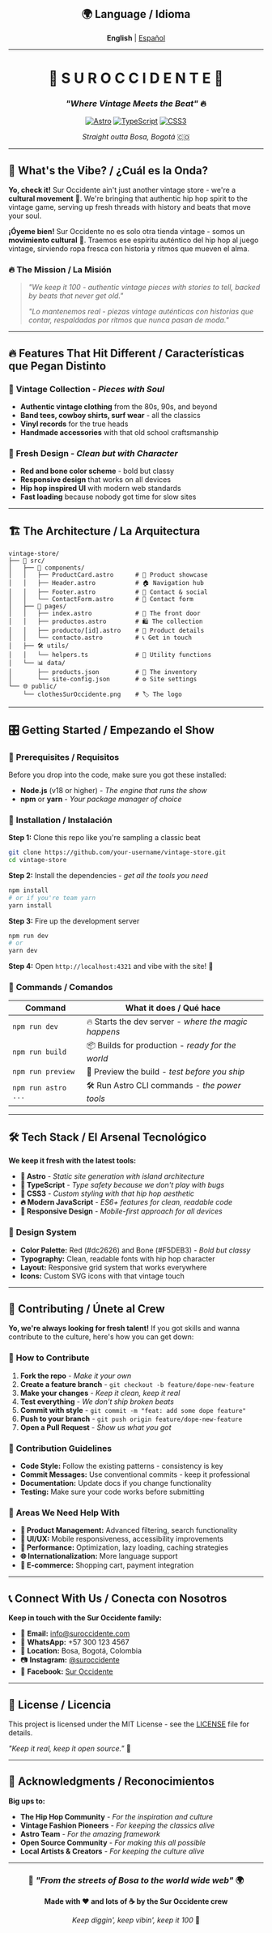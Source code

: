 <div align="center">

## 🌍 Language / Idioma

**English** | [Español](README_ES.md)

---

# 🎤 S U R   O C C I D E N T E 🎤

### *"Where Vintage Meets the Beat"* 🔥

[![Astro](https://img.shields.io/badge/Astro-FF5D01?style=for-the-badge&logo=astro&logoColor=white)](https://astro.build)
[![TypeScript](https://img.shields.io/badge/TypeScript-007ACC?style=for-the-badge&logo=typescript&logoColor=white)](https://typescriptlang.org)
[![CSS3](https://img.shields.io/badge/CSS3-1572B6?style=for-the-badge&logo=css3&logoColor=white)](https://www.w3.org/Style/CSS/)

*Straight outta Bosa, Bogotá* 🇨🇴

</div>

---

## 🎯 What's the Vibe? / ¿Cuál es la Onda?

**Yo, check it!** Sur Occidente ain't just another vintage store - we're a **cultural movement** 🌊. We're bringing that authentic hip hop spirit to the vintage game, serving up fresh threads with history and beats that move your soul.

**¡Óyeme bien!** Sur Occidente no es solo otra tienda vintage - somos un **movimiento cultural** 🌊. Traemos ese espíritu auténtico del hip hop al juego vintage, sirviendo ropa fresca con historia y ritmos que mueven el alma.

### 🔥 The Mission / La Misión

> *"We keep it 100 - authentic vintage pieces with stories to tell, backed by beats that never get old."*
> 
> *"Lo mantenemos real - piezas vintage auténticas con historias que contar, respaldadas por ritmos que nunca pasan de moda."*

---

## 🔥 Features That Hit Different / Características que Pegan Distinto

### 👕 **Vintage Collection** - *Pieces with Soul*
- **Authentic vintage clothing** from the 80s, 90s, and beyond
- **Band tees, cowboy shirts, surf wear** - all the classics
- **Vinyl records** for the true heads
- **Handmade accessories** with that old school craftsmanship

### 🎨 **Fresh Design** - *Clean but with Character*
- **Red and bone color scheme** - bold but classy
- **Responsive design** that works on all devices
- **Hip hop inspired UI** with modern web standards
- **Fast loading** because nobody got time for slow sites

---

## 🏗️ The Architecture / La Arquitectura

```text
vintage-store/
├── 🎨 src/
│   ├── 🎨 components/
│   │   ├── ProductCard.astro      # 👕 Product showcase
│   │   ├── Header.astro           # 🏠 Navigation hub
│   │   ├── Footer.astro           # 📍 Contact & social
│   │   └── ContactForm.astro      # 📝 Contact form
│   ├── 📄 pages/
│   │   ├── index.astro            # 🏡 The front door
│   │   ├── productos.astro        # 🛍️ The collection
│   │   ├── producto/[id].astro    # 👀 Product details
│   │   └── contacto.astro         # 📞 Get in touch
│   ├── 🛠️ utils/
│   │   └── helpers.ts             # 🔧 Utility functions
│   └── 📊 data/
│       ├── products.json          # 👕 The inventory
│       └── site-config.json       # ⚙️ Site settings
└── 🌐 public/
    └── clothesSurOccidente.png    # 🏷️ The logo
```

---

## 🎛️ Getting Started / Empezando el Show

### 🔧 **Prerequisites / Requisitos**

Before you drop into the code, make sure you got these installed:

- **Node.js** (v18 or higher) - *The engine that runs the show*
- **npm** or **yarn** - *Your package manager of choice*

### 🚀 **Installation / Instalación**

**Step 1:** Clone this repo like you're sampling a classic beat
```bash
git clone https://github.com/your-username/vintage-store.git
cd vintage-store
```

**Step 2:** Install the dependencies - *get all the tools you need*
```bash
npm install
# or if you're team yarn
yarn install
```

**Step 3:** Fire up the development server
```bash
npm run dev
# or
yarn dev
```

**Step 4:** Open `http://localhost:4321` and vibe with the site! 🎉

### 🎵 **Commands / Comandos**

| Command | What it does / Qué hace |
|---------|-------------------------|
| `npm run dev` | 🔥 Starts the dev server - *where the magic happens* |
| `npm run build` | 📦 Builds for production - *ready for the world* |
| `npm run preview` | 👀 Preview the build - *test before you ship* |
| `npm run astro ...` | 🛠️ Run Astro CLI commands - *the power tools* |

---

## 🛠️ Tech Stack / El Arsenal Tecnológico

**We keep it fresh with the latest tools:**

- **🚀 Astro** - *Static site generation with island architecture*
- **📱 TypeScript** - *Type safety because we don't play with bugs*
- **🎨 CSS3** - *Custom styling with that hip hop aesthetic*
- **🔥 Modern JavaScript** - *ES6+ features for clean, readable code*
- **📱 Responsive Design** - *Mobile-first approach for all devices*

### 🎨 **Design System**

- **Color Palette:** Red (#dc2626) and Bone (#F5DEB3) - *Bold but classy*
- **Typography:** Clean, readable fonts with hip hop character
- **Layout:** Responsive grid system that works everywhere
- **Icons:** Custom SVG icons with that vintage touch

---

## 🤝 Contributing / Únete al Crew

**Yo, we're always looking for fresh talent!** If you got skills and wanna contribute to the culture, here's how you can get down:

### 🎯 **How to Contribute**

1. **Fork the repo** - *Make it your own*
2. **Create a feature branch** - `git checkout -b feature/dope-new-feature`
3. **Make your changes** - *Keep it clean, keep it real*
4. **Test everything** - *We don't ship broken beats*
5. **Commit with style** - `git commit -m "feat: add some dope feature"`
6. **Push to your branch** - `git push origin feature/dope-new-feature`
7. **Open a Pull Request** - *Show us what you got*

### 📝 **Contribution Guidelines**

- **Code Style:** Follow the existing patterns - consistency is key
- **Commit Messages:** Use conventional commits - keep it professional
- **Documentation:** Update docs if you change functionality
- **Testing:** Make sure your code works before submitting

### 🎯 **Areas We Need Help With**

- **👕 Product Management:** Advanced filtering, search functionality
- **🎨 UI/UX:** Mobile responsiveness, accessibility improvements
- **📱 Performance:** Optimization, lazy loading, caching strategies
- **🌐 Internationalization:** More language support
- **🛒 E-commerce:** Shopping cart, payment integration

---

## 📞 Connect With Us / Conecta con Nosotros

**Keep in touch with the Sur Occidente family:**

- 📧 **Email:** info@suroccidente.com
- 📱 **WhatsApp:** +57 300 123 4567
- 📍 **Location:** Bosa, Bogotá, Colombia
- 📷 **Instagram:** [@suroccidente](https://instagram.com/suroccidente)
- 👥 **Facebook:** [Sur Occidente](https://facebook.com/suroccidente)

---

## 📄 License / Licencia

This project is licensed under the MIT License - see the [LICENSE](LICENSE) file for details.

*"Keep it real, keep it open source."* 💯

---

## 🙏 Acknowledgments / Reconocimientos

**Big ups to:**

- **The Hip Hop Community** - *For the inspiration and culture*
- **Vintage Fashion Pioneers** - *For keeping the classics alive*
- **Astro Team** - *For the amazing framework*
- **Open Source Community** - *For making this all possible*
- **Local Artists & Creators** - *For keeping the culture alive*

---

<div align="center">

### 🎤 *"From the streets of Bosa to the world wide web"* 🌍

**Made with ❤️ and lots of ☕ by the Sur Occidente crew**

*Keep diggin', keep vibin', keep it 100* 💯

</div>
